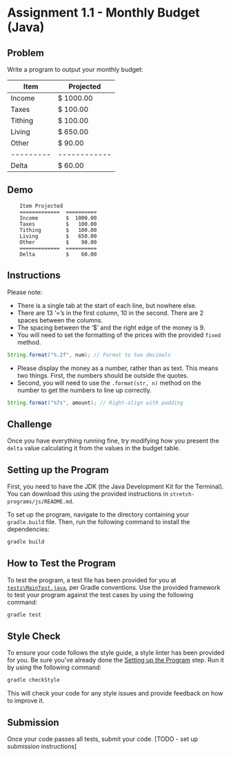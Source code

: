 # Assignment 1.1 - Monthly Budget (Java)

## Problem

Write a program to output your monthly budget:

| Item    | Projected  |
|---------|------------|
| Income  | $ 1000.00  |
| Taxes   | $  100.00  |
| Tithing | $  100.00  |
| Living  | $  650.00  |
| Other   | $   90.00  |
|---------|------------|
| Delta   | $   60.00  |

## Demo
```
	Item Projected
	=============  ==========
	Income         $  1000.00
	Taxes          $   100.00
	Tithing        $   100.00
	Living         $   650.00
	Other          $    90.00
	=============  ==========
	Delta          $    60.00
```

## Instructions

Please note:

- There is a single tab at the start of each line, but nowhere else.
- There are 13 ‘=’s in the first column, 10 in the second. There are 2 spaces between the columns.
- The spacing between the ‘$’ and the right edge of the money is 9.
- You will need to set the formatting of the prices with the provided `fixed` method.

```java
String.format("%.2f", num); // Format to two decimals
```

- Please display the money as a number, rather than as text. This means two things. First, the numbers should be outside the quotes.
- Second, you will need to use the `.format(str, n)` method on the number to get the numbers to line up correctly.

```java
String.format("%7s", amount); // Right-align with padding
```

## Challenge

Once you have everything running fine, try modifying how you present the `delta` value calculating it from the values in the budget table.

## Setting up the Program

First, you need to have the JDK (the Java Development Kit for the Terminal). You can download this using the provided instructions in `stretch-programs/js/README.md`.

To set up the program, navigate to the directory containing your `gradle.build` file. Then, run the following command to install the dependencies:

```Powershell
gradle build
```

## How to Test the Program

To test the program, a test file has been provided for you at [`tests\MainTest.java`](tests\MainTest.java), per Gradle conventions. Use the provided framework to test your program against the test cases by using the following command:

```Powershell
gradle test
```

## Style Check

To ensure your code follows the style guide, a style linter has been provided for you. Be sure you've already done the [Setting up the Program](#setting-up-the-program) step. Run it by using the following command:

```Powershell
gradle checkStyle
```

This will check your code for any style issues and provide feedback on how to improve it.

## Submission

Once your code passes all tests, submit your code.
[TODO - set up submission instructions]
